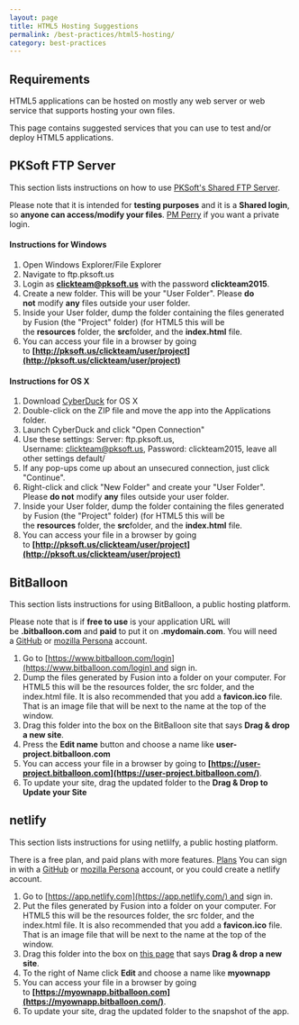 ```yaml
---
layout: page
title: HTML5 Hosting Suggestions
permalink: /best-practices/html5-hosting/
category: best-practices
---
```


## Requirements

HTML5 applications can be hosted on mostly any web server or web service that
supports hosting your own files.

This page contains suggested services that you can use to test and/or deploy HTML5 applications.

## PKSoft FTP Server

This section lists instructions on how to use [PKSoft's Shared FTP Server](http://community.clickteam.com/threads/91793-FTP-Site-for-Testing-your-HTML5-projects).

Please note that it is intended for **testing purposes** and it is a **Shared login**, so **anyone can access/modify your files**. [PM Perry](http://community.clickteam.com/private.php?do=newpm&u=15247) if you want a private login.

#### Instructions for Windows

1. Open Windows Explorer/File Explorer
2. Navigate to ftp.pksoft.us
3. Login as **clickteam@pksoft.us** with the password **clickteam2015**.
4. Create a new folder. This will be your "User Folder". Please **do not** modify **any** files outside your user folder.
5. Inside your User folder, dump the folder containing the files generated by Fusion (the "Project" folder) (for HTML5 this will be the **resources** folder, the **src**folder, and the **index.html** file.
6. You can access your file in a browser by going to **[http://pksoft.us/clickteam/user/project](http://pksoft.us/clickteam/user/project)**

#### Instructions for OS X

1. Download [CyberDuck](https://cyberduck.io/) for OS X
2. Double-click on the ZIP file and move the app into the Applications folder.
3. Launch CyberDuck and click "Open Connection"
4. Use these settings: Server: ftp.pksoft.us, Username: clickteam@pksoft.us, Password: clickteam2015, leave all other settings default/
5. If any pop-ups come up about an unsecured connection, just click "Continue".
6. Right-click and click "New Folder" and create your "User Folder". Please **do not** modify **any** files outside your user folder.
7. Inside your User folder, dump the folder containing the files generated by Fusion (the "Project" folder) (for HTML5 this will be the **resources** folder, the **src**folder, and the **index.html** file.
8. You can access your file in a browser by going to **[http://pksoft.us/clickteam/user/project](http://pksoft.us/clickteam/user/project)**

## BitBalloon

This section lists instructions for using BitBalloon, a public hosting platform.

Please note that is if **free to use** is your application URL will be **.bitballoon.com** and **paid** to put it on **.mydomain.com**.
You will need a [GitHub](https://github.com/) or [mozilla Persona](https://login.persona.org/about) account.

1. Go to [https://www.bitballoon.com/login](https://www.bitballoon.com/login) and sign in.
2. Dump the files generated by Fusion into a folder on your computer. For HTML5 this will be the resources folder, the src folder, and the index.html file. It is also recommended that you add a **favicon.ico** file. That is an image file that will be next to the name at the top of the window.
3. Drag this folder into the box on the BitBalloon site that says **Drag & drop a new site**.
4. Press the **Edit name** button and choose a name like **user-project.bitballoon.com**
5. You can access your file in a browser by going to **[https://user-project.bitballoon.com](https://user-project.bitballoon.com/)**.
6. To update your site, drag the updated folder to the **Drag & Drop to Update your Site**

## netlify

This section lists instructions for using netlilfy, a public hosting platform.

There is a free plan, and paid plans with more features. [Plans](https://www.netlify.com/pricing)
You can sign in with a [GitHub](https://github.com/) or [mozilla Persona](https://login.persona.org/about) account, or you could create a netlify account.

1. Go to [https://app.netlify.com](https://app.netlify.com/) and sign in.
2. Put the files generated by Fusion into a folder on your computer. For HTML5 this will be the resources folder, the src folder, and the index.html file. It is also recommended that you add a **favicon.ico** file. That is an image file that will be next to the name at the top of the window.
3. Drag this folder into the box on [this page](https://app.netlify.com/start) that says **Drag & drop a new site**.
4. To the right of Name click **Edit** and choose a name like **myownapp**
5. You can access your file in a browser by going to **[https://myownapp.bitballoon.com](https://myownapp.bitballoon.com/)**.
6. To update your site, drag the updated folder to the snapshot of the app.
